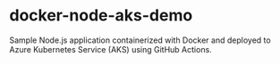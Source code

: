# docker-node-aks-demo
Sample Node.js application containerized with Docker and deployed to Azure Kubernetes Service (AKS) using GitHub Actions.
